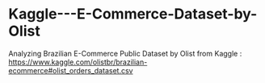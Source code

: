 # Kaggle---E-Commerce-Dataset-by-Olist
Analyzing Brazilian E-Commerce Public Dataset by Olist from Kaggle : https://www.kaggle.com/olistbr/brazilian-ecommerce#olist_orders_dataset.csv
